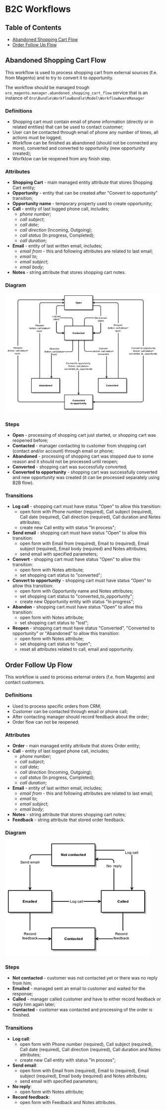 B2C Workflows
===============

Table of Contents
-----------------
 - [Abandoned Shopping Cart Flow](#abandoned-shopping-cart-flow)
 - [Order Follow Up Flow](#order-follow-up-flow)

Abandoned Shopping Cart Flow
----------------------------

This workflow is used to process shopping cart from external sources (f.e. from Magento) and to try
to convert it to opportunity.

The workflow should be managed trough `oro_magento.manager.abandoned_shopping_cart_flow` service that is an instance of `Oro\Bundle\WorkflowBundle\Model\WorkflowAwareManager`

### Definitions

* Shopping cart must contain email of phone information (directly or in related entities)
that can be used to contact customer;
* User can be contacted through email of phone any number of times, all actions must be logged;
* Workflow can be finished as abandoned (should not be connected any more), converted and converted to opportunity
(new opportunity created);
* Worfklow can be reopened from any finish step.

### Attributes

* **Shopping Cart** - main managed entity attribute that stores Shopping Cart entity;
* **Opportunity** - entity that can be created after "Convert to opportunity" transition;
* **Opportunity name** - temporary property used to create opportunity;
* **Call** - entity of last logged phone call, includes;
    * _phone number_;
    * _call subject_;
    * _call date_;
    * _call direction_ (Incoming, Outgoing);
    * _call status_ (In progress, Completed);
    * _call duration_;
* **Email** - entity of last written email, includes;
    * _email from_ - this and following attributes are related to last email;
    * _email to_;
    * _email subject_;
    * _email body_;
* **Notes** - string attribute that stores shopping cart notes.

### Diagram

![Shopping Cart Flow](../images/b2c_workflow_shopping_cart.png)

### Steps

* **Open** - processing of shopping cart just started, or shopping cart was reopened before;
* **Contacted** - manager contacting to customer from shopping cart (contact and/or account) through email or phone;
* **Abandoned** - processing of shopping cart was stopped due to some reason and it should not be processed
until reopen;
* **Converted** - shopping cart was successfully converted;
* **Converted to opportunity** - shopping cart was successfully converted and new opportunity was created
(it can be processed separately using B2B flow).

### Transitions

* **Log call** - shopping cart must have status "Open" to allow this transition:
    * open form with Phone number (required), Call subject (required), Call date (required), Call direction (required), Call duration and Notes attributes;
    * create new Call entity with status "In process";
* **Send email** - shopping cart must have status "Open" to allow this transition:
    * open form with Email from (required), Email to (required), Email subject (required), Email body (required) and Notes attributes;
    * send email with specified parameters;
* **Convert** - shopping cart must have status "Open" to allow this transition:
    * open form with Notes attribute;
    * set shopping cart status to "converted";
* **Convert to opportunity** - shopping cart must have status "Open" to allow this transition:
    * open form with Opportunity name and Notes attributes;
    * set shopping cart status to "converted_to_opportunity";
    * create new Opportunity entity with status "In progress";
* **Abandon** - shopping cart must have status "Open" to allow this transition:
    * open form with Notes attribute;
    * set shopping cart status to "lost";
* **Reopen** - shopping cart must have status "Converted", "Converted to opportunity" or "Abandoned" to allow this transition:
    * open form with Notes attribute;
    * set shopping cart status to "open";
    * reset all attributes related to call, email and opportunity.

Order Follow Up Flow
--------------------

This workflow is used to process external orders (f.e. from Magento) and contact customers.

### Definitions

* Used to process specific orders from CRM;
* Customer can be contacted through email or phone call;
* After contacting manager should record feedback about the order;
* Order flow can not be reopened.

### Attributes

* **Order** - main managed entity attribute that stores Order entity;
* **Call** - entity of last logged phone call, includes;
    * _phone number_;
    * _call subject_;
    * _call date_;
    * _call direction_ (Incoming, Outgoing);
    * _call status_ (In progress, Completed);
    * _call duration_;
* **Email** - entity of last written email, includes;
    * _email from_ - this and following attributes are related to last email;
    * _email to_;
    * _email subject_;
    * _email body_;
* **Notes** - string attribute that stores shopping cart notes;
* **Feedback** - string attribute that stored order feedback.

### Diagram

![Order Follow Up Flow](../images/b2c_workflow_order.png)

### Steps

* **Not contacted** - customer was not contacted yet or there was no reply from him;
* **Emailed** - managed sent an email to customer and waited for the response;
* **Called** - manager called customer and have to either record feedback or reply him again later;
* **Contacted** - customer was contacted and processing of the order is finished.

### Transitions

* **Log call**:
    * open form with Phone number (required), Call subject (required), Call date (required), Call direction (required), Call duration and Notes attributes;
    * create new Call entity with status "In process";
* **Send email**:
    * open form with Email from (required), Email to (required), Email subject (required), Email body (required) and Notes attributes;
    * send email with specified parameters;
* **No reply**:
    * open form with Notes attribute;
* **Record feedback**:
    * open form with Feedback and Notes attributes.
